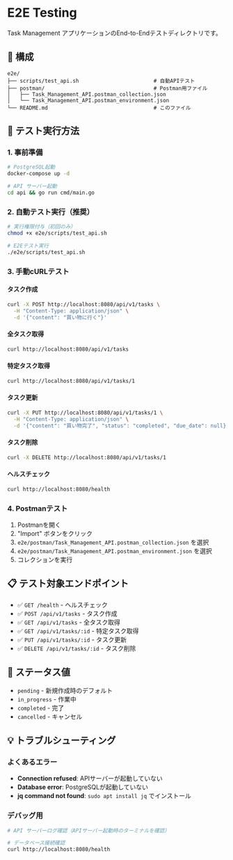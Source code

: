 # E2E Testing

Task Management アプリケーションのEnd-to-Endテストディレクトリです。

## 📁 構成

```
e2e/
├── scripts/test_api.sh                        # 自動APIテスト
├── postman/                                   # Postman用ファイル
│   ├── Task_Management_API.postman_collection.json
│   └── Task_Management_API.postman_environment.json
└── README.md                                  # このファイル
```

## 🚀 テスト実行方法

### 1. 事前準備
```bash
# PostgreSQL起動
docker-compose up -d

# API サーバー起動
cd api && go run cmd/main.go
```

### 2. 自動テスト実行（推奨）
```bash
# 実行権限付与（初回のみ）
chmod +x e2e/scripts/test_api.sh

# E2Eテスト実行
./e2e/scripts/test_api.sh
```

### 3. 手動cURLテスト

#### タスク作成
```bash
curl -X POST http://localhost:8080/api/v1/tasks \
  -H "Content-Type: application/json" \
  -d '{"content": "買い物に行く"}'
```

#### 全タスク取得
```bash
curl http://localhost:8080/api/v1/tasks
```

#### 特定タスク取得
```bash
curl http://localhost:8080/api/v1/tasks/1
```

#### タスク更新
```bash
curl -X PUT http://localhost:8080/api/v1/tasks/1 \
  -H "Content-Type: application/json" \
  -d '{"content": "買い物完了", "status": "completed", "due_date": null}'
```

#### タスク削除
```bash
curl -X DELETE http://localhost:8080/api/v1/tasks/1
```

#### ヘルスチェック
```bash
curl http://localhost:8080/health
```

### 4. Postmanテスト

1. Postmanを開く
2. "Import" ボタンをクリック  
3. `e2e/postman/Task_Management_API.postman_collection.json` を選択
4. `e2e/postman/Task_Management_API.postman_environment.json` を選択
5. コレクションを実行

## 📋 テスト対象エンドポイント

- ✅ `GET /health` - ヘルスチェック
- ✅ `POST /api/v1/tasks` - タスク作成
- ✅ `GET /api/v1/tasks` - 全タスク取得
- ✅ `GET /api/v1/tasks/:id` - 特定タスク取得
- ✅ `PUT /api/v1/tasks/:id` - タスク更新
- ✅ `DELETE /api/v1/tasks/:id` - タスク削除

## 📝 ステータス値

- `pending` - 新規作成時のデフォルト
- `in_progress` - 作業中
- `completed` - 完了
- `cancelled` - キャンセル

## 💡 トラブルシューティング

### よくあるエラー
- **Connection refused**: APIサーバーが起動していない
- **Database error**: PostgreSQLが起動していない  
- **jq command not found**: `sudo apt install jq` でインストール

### デバッグ用
```bash
# API サーバーログ確認（APIサーバー起動時のターミナルを確認）

# データベース接続確認
curl http://localhost:8080/health
```